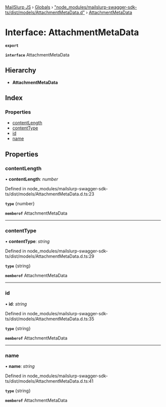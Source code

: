 [MailSlurp JS](../README.md) › [Globals](../globals.md) › ["node_modules/mailslurp-swagger-sdk-ts/dist/models/AttachmentMetaData.d"](../modules/_node_modules_mailslurp_swagger_sdk_ts_dist_models_attachmentmetadata_d_.md) › [AttachmentMetaData](_node_modules_mailslurp_swagger_sdk_ts_dist_models_attachmentmetadata_d_.attachmentmetadata.md)

# Interface: AttachmentMetaData

**`export`** 

**`interface`** AttachmentMetaData

## Hierarchy

* **AttachmentMetaData**

## Index

### Properties

* [contentLength](_node_modules_mailslurp_swagger_sdk_ts_dist_models_attachmentmetadata_d_.attachmentmetadata.md#contentlength)
* [contentType](_node_modules_mailslurp_swagger_sdk_ts_dist_models_attachmentmetadata_d_.attachmentmetadata.md#contenttype)
* [id](_node_modules_mailslurp_swagger_sdk_ts_dist_models_attachmentmetadata_d_.attachmentmetadata.md#id)
* [name](_node_modules_mailslurp_swagger_sdk_ts_dist_models_attachmentmetadata_d_.attachmentmetadata.md#name)

## Properties

###  contentLength

• **contentLength**: *number*

Defined in node_modules/mailslurp-swagger-sdk-ts/dist/models/AttachmentMetaData.d.ts:23

**`type`** {number}

**`memberof`** AttachmentMetaData

___

###  contentType

• **contentType**: *string*

Defined in node_modules/mailslurp-swagger-sdk-ts/dist/models/AttachmentMetaData.d.ts:29

**`type`** {string}

**`memberof`** AttachmentMetaData

___

###  id

• **id**: *string*

Defined in node_modules/mailslurp-swagger-sdk-ts/dist/models/AttachmentMetaData.d.ts:35

**`type`** {string}

**`memberof`** AttachmentMetaData

___

###  name

• **name**: *string*

Defined in node_modules/mailslurp-swagger-sdk-ts/dist/models/AttachmentMetaData.d.ts:41

**`type`** {string}

**`memberof`** AttachmentMetaData
